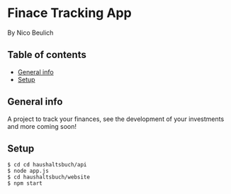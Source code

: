 # Finace Tracking App

By Nico Beulich

## Table of contents
* [General info](#general-info)
* [Setup](#setup)

## General info

A project to track your finances, see the development of your investments and more coming soon!

## Setup 
```
$ cd cd haushaltsbuch/api
$ node app.js
$ cd haushaltsbuch/website
$ npm start
```